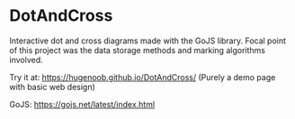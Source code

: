 # DotAndCross


Interactive dot and cross diagrams made with the GoJS library. Focal point of this project was the data storage methods and marking algorithms involved.  


Try it at: https://hugenoob.github.io/DotAndCross/ (Purely a demo page with basic web design)  


GoJS: https://gojs.net/latest/index.html

